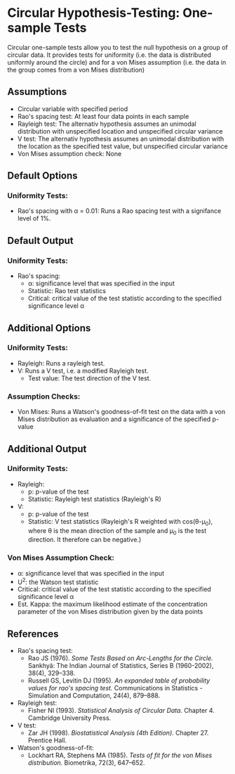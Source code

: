 Circular Hypothesis-Testing: One-sample Tests
==========================

Circular one-sample tests allow you to test the null hypothesis on a group of circular data. It provides tests for uniformity (i.e. the data is distributed uniformly around the circle) and for a von Mises assumption (i.e. the data in the group comes from a von Mises distribution)

Assumptions
-----------
- Circular variable with specified period
- Rao's spacing test: At least four data points in each sample
- Rayleigh test: The alternativ hypothesis assumes an unimodal distribution with unspecified location and unspecified circular variance 
- V test: The alternativ hypothesis assumes an unimodal distribution with the location as the specified test value, but unspecified circular variance
- Von Mises assumption check: None

Default Options
-------
### Uniformity Tests:
- Rao's spacing with &#945; = 0.01: Runs a Rao spacing test with a signifance level of 1%.

Default Output
-------

### Uniformity Tests:
- Rao's spacing:
  - &#945;: significance level that was specified in the input
  - Statistic: Rao test statistics
  - Critical: critical value of the test statistic according to the specified significance level &#945;

Additional Options
-------

### Uniformity Tests:
- Rayleigh: Runs a rayleigh test.
- V: Runs a V test, i.e. a modified Rayleigh test.
  - Test value: The test direction of the V test.

### Assumption Checks:
- Von Mises: Runs a Watson's goodness-of-fit test on the data with a von Mises distribution as evaluation and a significance of the specified p-value


Additional Output
-------

### Uniformity Tests:
- Rayleigh:
  - p: p-value of the test
  - Statistic: Rayleigh test statistics (Rayleigh's R)
- V: 
  - p: p-value of the test
  - Statistic: V test statistics (Rayleigh's R weighted with cos(&#952;-&#956;<sub>0</sub>), where &#952; is the mean direction of the sample and &#956;<sub>0</sub> is the test direction. It therefore can be negative.)

### Von Mises Assumption Check:
- &#945;: significance level that was specified in the input
- U<sup>2</sup>: the Watson test statistic
- Critical: critical value of the test statistic according to the specified significance level &#945;
- Est. Kappa: the maximum likelihood estimate of the concentration parameter of the von Mises distribution given by the data points

References
-------
- Rao's spacing test:
  - Rao JS (1976). *Some Tests Based on Arc-Lengths for the Circle.* Sankhyä: The Indian Journal of Statistics, Series B (1960-2002), 38(4), 329–338.
  - Russell GS, Levitin DJ (1995). *An expanded table of probability values for rao's spacing test.* Communications in Statistics - Simulation and Computation, 24(4), 879–888.
- Rayleigh test:
  - Fisher NI (1993). *Statistical Analysis of Circular Data*. Chapter 4. Cambridge University Press.
- V test:
  - Zar JH (1998). *Biostatistical Analysis (4th Edition)*. Chapter 27. Prentice Hall.
- Watson's goodness-of-fit:
  - Lockhart RA, Stephens MA (1985). *Tests of fit for the von Mises distribution.* Biometrika, 72(3), 647–652.
